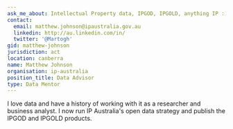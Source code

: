 ```yaml
---
ask_me_about: Intellectual Property data, IPGOD, IPGOLD, anything IP :)
contact:
  email: matthew.johnson@ipaustralia.gov.au
  linkedin: http://au.linkedin.com/in/
  twitter: '@Martogh'
gid: matthew-johnson
jurisdiction: act
location: canberra
name: Matthew Johnson
organisation: ip-australia
position_title: Data Advisor
type: Data Mentor
---
```


I love data and have a history of working with it as a researcher and business analyst. I now run IP Australia's open data strategy and publish the IPGOD and IPGOLD products.